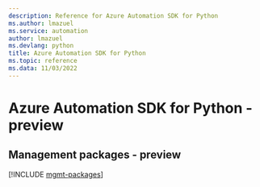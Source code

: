 ```yaml
---
description: Reference for Azure Automation SDK for Python
ms.author: lmazuel
ms.service: automation
author: lmazuel
ms.devlang: python
title: Azure Automation SDK for Python
ms.topic: reference
ms.data: 11/03/2022
---
```

# Azure Automation SDK for Python - preview

## Management packages - preview
[!INCLUDE [mgmt-packages](automation-mgmt-index.md)]